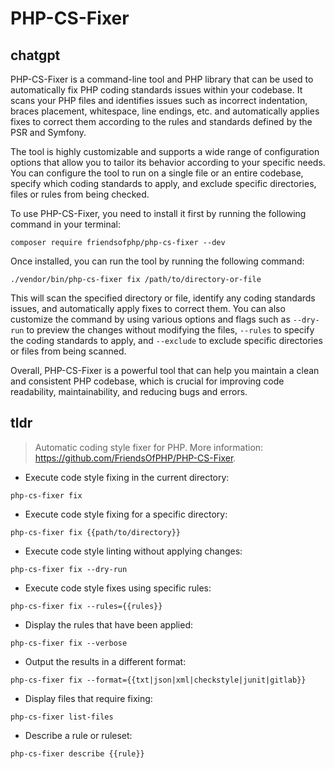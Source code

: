 # PHP-CS-Fixer 
## chatgpt 
PHP-CS-Fixer is a command-line tool and PHP library that can be used to automatically fix PHP coding standards issues within your codebase. It scans your PHP files and identifies issues such as incorrect indentation, braces placement, whitespace, line endings, etc. and automatically applies fixes to correct them according to the rules and standards defined by the PSR and Symfony. 

The tool is highly customizable and supports a wide range of configuration options that allow you to tailor its behavior according to your specific needs. You can configure the tool to run on a single file or an entire codebase, specify which coding standards to apply, and exclude specific directories, files or rules from being checked. 

To use PHP-CS-Fixer, you need to install it first by running the following command in your terminal:

```
composer require friendsofphp/php-cs-fixer --dev
```

Once installed, you can run the tool by running the following command:

```
./vendor/bin/php-cs-fixer fix /path/to/directory-or-file
```

This will scan the specified directory or file, identify any coding standards issues, and automatically apply fixes to correct them. You can also customize the command by using various options and flags such as `--dry-run` to preview the changes without modifying the files, `--rules` to specify the coding standards to apply, and `--exclude` to exclude specific directories or files from being scanned. 

Overall, PHP-CS-Fixer is a powerful tool that can help you maintain a clean and consistent PHP codebase, which is crucial for improving code readability, maintainability, and reducing bugs and errors. 

## tldr 
 
> Automatic coding style fixer for PHP.
> More information: <https://github.com/FriendsOfPHP/PHP-CS-Fixer>.

- Execute code style fixing in the current directory:

`php-cs-fixer fix`

- Execute code style fixing for a specific directory:

`php-cs-fixer fix {{path/to/directory}}`

- Execute code style linting without applying changes:

`php-cs-fixer fix --dry-run`

- Execute code style fixes using specific rules:

`php-cs-fixer fix --rules={{rules}}`

- Display the rules that have been applied:

`php-cs-fixer fix --verbose`

- Output the results in a different format:

`php-cs-fixer fix --format={{txt|json|xml|checkstyle|junit|gitlab}}`

- Display files that require fixing:

`php-cs-fixer list-files`

- Describe a rule or ruleset:

`php-cs-fixer describe {{rule}}`
